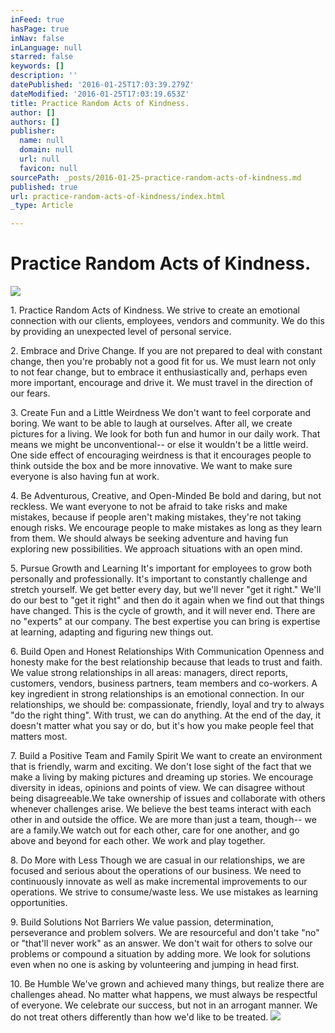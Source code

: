```yaml
---
inFeed: true
hasPage: true
inNav: false
inLanguage: null
starred: false
keywords: []
description: ''
datePublished: '2016-01-25T17:03:39.279Z'
dateModified: '2016-01-25T17:03:19.653Z'
title: Practice Random Acts of Kindness.
author: []
authors: []
publisher:
  name: null
  domain: null
  url: null
  favicon: null
sourcePath: _posts/2016-01-25-practice-random-acts-of-kindness.md
published: true
url: practice-random-acts-of-kindness/index.html
_type: Article

---
```

# Practice Random Acts of Kindness.
![](https://the-grid-user-content.s3-us-west-2.amazonaws.com/52549570-7252-4b78-a654-6afb6fe53ac1.jpg)

1\. Practice Random Acts of Kindness.
We strive to create an emotional connection with our clients, employees, vendors and community. We do this by providing an unexpected level of personal service. 

2\. Embrace and Drive Change.
If you are not prepared to deal with constant change, then you're probably not a good fit for us. We must learn not only to not fear change, but to embrace it enthusiastically and, perhaps even more important, encourage and drive it. We must travel in the direction of our fears. 

3\. Create Fun and a Little Weirdness
We don't want to feel corporate and boring. We want to be able to laugh at ourselves. After all, we create pictures for a living. We look for both fun and humor in our daily work. That means we might be unconventional-- or else it wouldn't be a little weird. One side effect of encouraging weirdness is that it encourages people to think outside the box and be more innovative. We want to make sure everyone is also having fun at work. 

4\. Be Adventurous, Creative, and Open-Minded
Be bold and daring, but not reckless. We want everyone to not be afraid to take risks and make mistakes, because if people aren't making mistakes, they're not taking enough risks. We encourage people to make mistakes as long as they learn from them. We should always be seeking adventure and having fun exploring new possibilities. We approach situations with an open mind. 

5\. Pursue Growth and Learning
It's important for employees to grow both personally and professionally. It's important to constantly challenge and stretch yourself. We get better every day, but we'll never "get it right." We'll do our best to "get it right" and then do it again when we find out that things have changed. This is the cycle of growth, and it will never end. There are no "experts" at our company. The best expertise you can bring is expertise at learning, adapting and figuring new things out. 

6\. Build Open and Honest Relationships With Communication
Openness and honesty make for the best relationship because that leads to trust and faith. We value strong relationships in all areas: managers, direct reports, customers, vendors, business partners, team members and co-workers.
A key ingredient in strong relationships is an emotional connection. In our relationships, we should be: compassionate, friendly, loyal and try to always "do the right thing". With trust, we can do anything. At the end of the day, it doesn't matter what you say or do, but it's how you make people feel that matters most. 

7\. Build a Positive Team and Family Spirit
We want to create an environment that is friendly, warm and exciting. We don't lose sight of the fact that we make a living by making pictures and dreaming up stories. We encourage diversity in ideas, opinions and points of view. We can disagree without being disagreeable.We take ownership of issues and collaborate with others whenever challenges arise. We believe the best teams interact with each other in and outside the office. We are more than just a team, though-- we are a family.We watch out for each other, care for one another, and go above and beyond for each other. We work and play together. 

8\. Do More with Less
Though we are casual in our relationships, we are focused and serious about the operations of our business. We need to continuously innovate as well as make incremental improvements to our operations. We strive to consume/waste less. We use mistakes as learning opportunities. 

9\. Build Solutions Not Barriers
We value passion, determination, perseverance and problem solvers. We are resourceful and don't take "no" or "that'll never work" as an answer. We don't wait for others to solve our problems or compound a situation by adding more. We look for solutions even when no one is asking by volunteering and jumping in head first. 

10\. Be Humble
We've grown and achieved many things, but realize there are challenges ahead. No matter what happens, we must always be respectful of everyone. We celebrate our success, but not in an arrogant manner. We do not treat others differently than how we'd like to be treated.
![](https://the-grid-user-content.s3-us-west-2.amazonaws.com/493000df-c529-4f2c-bf9f-e4ad578416c7.jpg)